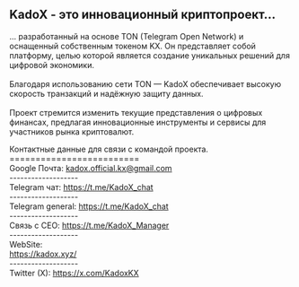 ## KadoX - это инновационный криптопроект...
... разработанный на основе TON (Telegram Open Network) и оснащенный собственным токеном KX.
Он представляет собой платформу, целью которой является создание уникальных решений для цифровой экономики. <br><br>
Благодаря использованию сети TON — KadoX обеспечивает высокую скорость транзакций и надёжную защиту данных. <br><br>
Проект стремится изменить текущие представления о цифровых финансах, предлагая инновационные инструменты и сервисы для участников рынка криптовалют.

Контактные данные для связи с командой проекта.<br>=========================<br>
Google Почта: kadox.official.kx@gmail.com
<br>-------------------<br>
Telegram чат: https://t.me/KadoX_chat
<br>-------------------<br>
Telegram general:
https://t.me/KadoX_chat
<br>-------------------<br>
Связь с CEO: https://t.me/KadoX_Manager
<br>-------------------<br>
WebSite:<br>
https://kadox.xyz/
<br>-------------------<br>
Twitter (X):
https://x.com/KadoxKX
